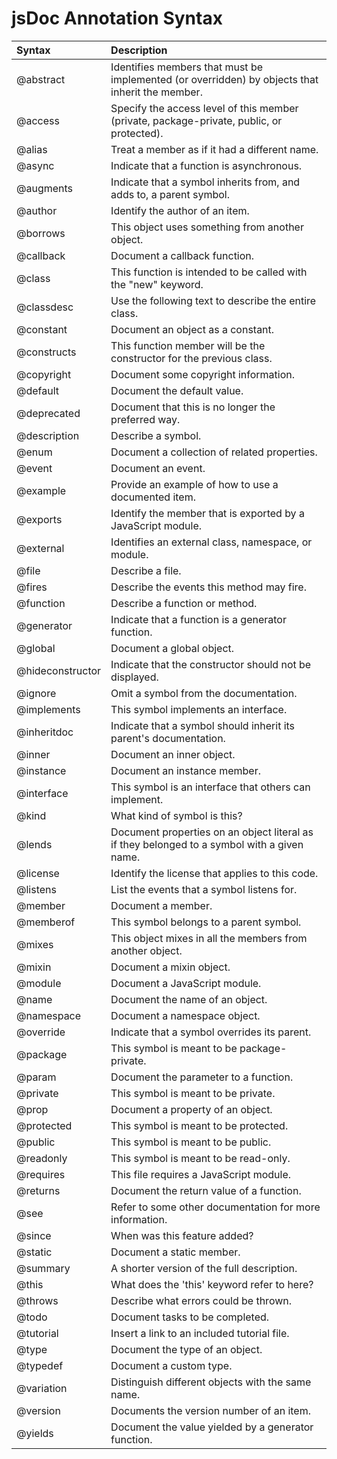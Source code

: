 # jsDoc Annotation Syntax
Syntax | Description
:--- | :---
@abstract | Identifies members that must be implemented (or overridden) by objects that inherit the member.
@access | Specify the access level of this member (private, package-private, public, or protected).
@alias | Treat a member as if it had a different name.
@async | Indicate that a function is asynchronous.
@augments | Indicate that a symbol inherits from, and adds to, a parent symbol.
@author | Identify the author of an item.
@borrows | This object uses something from another object.
@callback | Document a callback function.
@class | This function is intended to be called with the "new" keyword.
@classdesc | Use the following text to describe the entire class.
@constant | Document an object as a constant.
@constructs | This function member will be the constructor for the previous class.
@copyright | Document some copyright information.
@default | Document the default value.
@deprecated | Document that this is no longer the preferred way.
@description | Describe a symbol.
@enum | Document a collection of related properties.
@event | Document an event.
@example | Provide an example of how to use a documented item.
@exports | Identify the member that is exported by a JavaScript module.
@external | Identifies an external class, namespace, or module.
@file | Describe a file.
@fires | Describe the events this method may fire.
@function | Describe a function or method.
@generator | Indicate that a function is a generator function.
@global | Document a global object.
@hideconstructor | Indicate that the constructor should not be displayed.
@ignore | Omit a symbol from the documentation.
@implements | This symbol implements an interface.
@inheritdoc | Indicate that a symbol should inherit its parent's documentation.
@inner | Document an inner object.
@instance | Document an instance member.
@interface | This symbol is an interface that others can implement.
@kind | What kind of symbol is this?
@lends | Document properties on an object literal as if they belonged to a symbol with a given name.
@license | Identify the license that applies to this code.
@listens | List the events that a symbol listens for.
@member  | Document a member.
@memberof | This symbol belongs to a parent symbol.
@mixes | This object mixes in all the members from another object.
@mixin | Document a mixin object.
@module  | Document a JavaScript module.
@name | Document the name of an object.
@namespace | Document a namespace object.
@override | Indicate that a symbol overrides its parent.
@package | This symbol is meant to be package-private.
@param | Document the parameter to a function.
@private | This symbol is meant to be private.
@prop | Document a property of an object.
@protected | This symbol is meant to be protected.
@public | This symbol is meant to be public.
@readonly | This symbol is meant to be read-only.
@requires | This file requires a JavaScript module.
@returns | Document the return value of a function.
@see | Refer to some other documentation for more information.
@since | When was this feature added?
@static | Document a static member.
@summary | A shorter version of the full description.
@this | What does the 'this' keyword refer to here?
@throws | Describe what errors could be thrown.
@todo | Document tasks to be completed.
@tutorial | Insert a link to an included tutorial file.
@type | Document the type of an object.
@typedef | Document a custom type.
@variation | Distinguish different objects with the same name.
@version | Documents the version number of an item.
@yields | Document the value yielded by a generator function.
